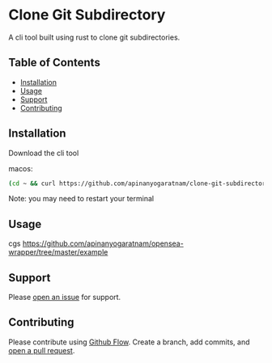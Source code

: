 # Clone Git Subdirectory

A cli tool built using rust to clone git subdirectories.

## Table of Contents

- [Installation](#installation)
- [Usage](#usage)
- [Support](#support)
- [Contributing](#contributing)

## Installation

Download the cli tool

macos:
```sh
(cd ~ && curl https://github.com/apinanyogaratnam/clone-git-subdirectory/raw/main/binaries/cgs-macos --output cgs && chmod +x ./cgs && echo "alias cgs='~/cgs'" >> ~/.zshrc)
```

Note: you may need to restart your terminal

## Usage

cgs https://github.com/apinanyogaratnam/opensea-wrapper/tree/master/example

## Support

Please [open an issue](https://github.com/apinanyogaratnam/clone-git-subdirectory/issues/new) for support.

## Contributing

Please contribute using [Github Flow](https://guides.github.com/introduction/flow/). Create a branch, add commits, and [open a pull request](https://github.com/apinanyogaratnam/clone-git-subdirectory/).
